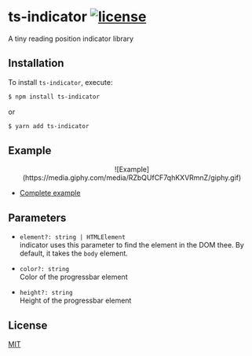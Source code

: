# ts-indicator [![license](https://badgen.now.sh/badge/license/MIT)](./LICENSE)

A tiny reading position indicator library

## Installation

To install `ts-indicator`, execute:

```sh
$ npm install ts-indicator
```

or

```sh
$ yarn add ts-indicator
```

## Example
<center>
  ![Example](https://media.giphy.com/media/RZbQUfCF7qhKXVRmnZ/giphy.gif)
</center>

- [Complete example](https://codesandbox.io/s/ts-indicator-wwud4)

## Parameters

- <code>element?: string | HTMLElement</code><br>
  indicator uses this parameter to find the element in the DOM thee. By default, it takes the `body` element.

- <code>color?: string</code><br>
  Color of the progressbar element

- <code>height?: string</code><br>
  Height of the progressbar element

## License

[MIT](./LICENSE)
